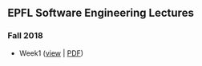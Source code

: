 ## EPFL Software Engineering Lectures

### Fall 2018

- Week1 ([view](https://drive.google.com/file/d/11ovE6f6DB6cMVDOeRGY71GTvUDXb_foJ/) | [PDF](https://drive.google.com/uc?id=11ovE6f6DB6cMVDOeRGY71GTvUDXb_foJ&export=download))
